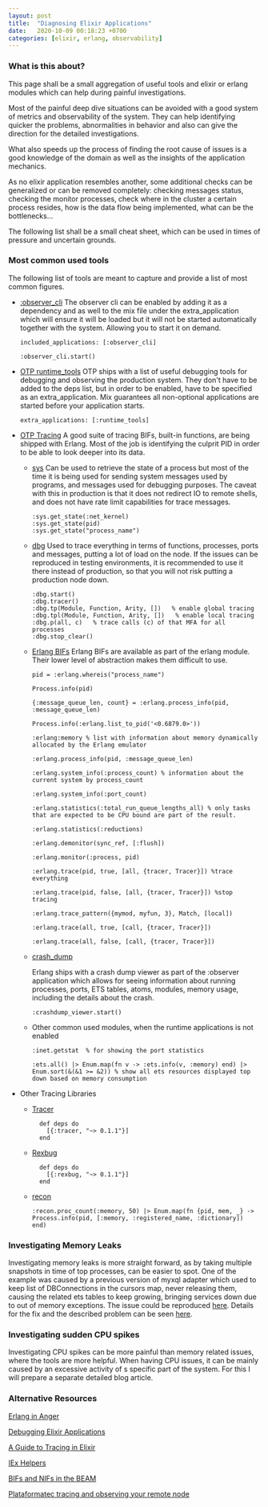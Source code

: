 ```yaml
---
layout: post
title:  "Diagnosing Elixir Applications"
date:   2020-10-09 00:18:23 +0700
categories: [elixir, erlang, observability]
---
```



### What is this about?


This page shall be a small aggregation of useful tools and elixir or erlang modules which can help during painful investigations.

Most of the painful deep dive situations can be avoided with a good system of metrics and observability of the system. They can help identifying quicker the problems, abnormalities in behavior and also can give the direction for the detailed investigations.

What also speeds up the process of finding the root cause of issues is a good knowledge of the domain as well as the insights of the application mechanics. 

As no elixir application resembles another, some additional checks can be generalized or can be removed completely: checking messages status, checking the monitor processes, check where in the cluster a certain process resides, how is the data flow being implemented, what can be the bottlenecks...

The following list shall be a small cheat sheet, which can be used in times of pressure and uncertain grounds.


### Most common used tools

The following list of tools are meant to capture and provide a list of most common figures.

  - [:observer_cli](https://hexdocs.pm/observer_cli/) 
    The observer cli can be enabled by adding it as a dependency and as well to the mix file under the extra_application which will ensure it will be loaded but it will not be started automatically together with the system. Allowing you to start it on demand.  
    
      ```
      included_applications: [:observer_cli]
      ``` 

      ```
      :observer_cli.start()
      ```

  - [OTP runtime_tools]([https://erlang.org/doc/man/runtime_tools_app.html)
    OTP ships with a list of useful debugging tools for debugging and observing the production system. They don't have to be added to the deps list, but in order to be enabled, have to be specified as an extra_application. Mix guarantees all non-optional applications are started before your application starts.

      ```
      extra_applications: [:runtime_tools]
      ```

  - [OTP Tracing]() 
    A good suite of tracing BIFs, built-in functions, are being shipped with Erlang. Most of the job is identifying the culprit PID in order to be able to look deeper into its data.
    
    - [sys](https://erlang.org/doc/man/sys.html)
      Can be used to retrieve the state of a process but most of the time it is being used for sending system messages used by programs, and messages used for debugging purposes.
      The caveat with this in production is that it does not redirect IO to remote shells, and does not have rate limit capabilities for trace messages.

      ```
      :sys.get_state(:net_kernel)
      :sys.get_state(pid)
      :sys.get_state("process_name")
      ``` 

    - [dbg](https://erlang.org/doc/man/dbg.html)
      Used to trace everything in terms of functions, processes, ports and messages, putting a lot of load on the node.
      If the issues can be reproduced in testing environments, it is recommended to use it there instead of production, so that you will not risk putting a production node down. 

      ```
      :dbg.start() 
      :dbg.tracer() 
      :dbg.tp(Module, Function, Arity, [])   % enable global tracing
      :dbg.tpl(Module, Function, Arity, [])   % enable local tracing
      :dbg.p(all, c)   % trace calls (c) of that MFA for all processes 
      :dbg.stop_clear() 
      ```

    - [Erlang BIFs](https://erlang.org/doc/man/erlang.html)
      Erlang BIFs are available as part of the erlang module. Their lower level of abstraction makes them difficult to use.

      ```
      pid = :erlang.whereis("process_name")
      
      Process.info(pid)
      
      {:message_queue_len, count} = :erlang.process_info(pid, :message_queue_len)

      Process.info(:erlang.list_to_pid('<0.6879.0>'))

      :erlang:memory % list with information about memory dynamically allocated by the Erlang emulator

      :erlang.process_info(pid, :message_queue_len)

      :erlang.system_info(:process_count) % information about the current system by process_count

      :erlang.system_info(:port_count)

      :erlang.statistics(:total_run_queue_lengths_all) % only tasks that are expected to be CPU bound are part of the result.

      :erlang.statistics(:reductions) 

      :erlang.demonitor(sync_ref, [:flush]) 

      :erlang.monitor(:process, pid)

      :erlang.trace(pid, true, [all, {tracer, Tracer}]) %trace everything

      :erlang.trace(pid, false, [all, {tracer, Tracer}]) %stop tracing

      :erlang.trace_pattern({mymod, myfun, 3}, Match, [local])

      :erlang.trace(all, true, [call, {tracer, Tracer}])
   
      :erlang.trace(all, false, [call, {tracer, Tracer}])
      ```


    - [crash_dump](https://erlang.org/doc/apps/erts/crash_dump.html)

      Erlang ships with a crash dump viewer as part of the :observer application which allows for seeing information about running processes, ports, ETS tables, atoms, modules, memory usage, including the details about the crash.

      ```
      :crashdump_viewer.start()
      ```

    - Other common used modules, when the runtime applications is not enabled

      ```
      :inet.getstat  % for showing the port statistics

      :ets.all() |> Enum.map(fn v -> :ets.info(v, :memory) end) |> Enum.sort(&(&1 >= &2)) % show all ets resources displayed top down based on memory consumption
      ```

  - Other Tracing Libraries

      - [Tracer](https://hexdocs.pm/tracer/readme.html)

        ```
          def deps do
            [{:tracer, "~> 0.1.1"}]
          end
        ```

      - [Rexbug](https://github.com/nietaki/rexbug)

        ```
          def deps do
            [{:rexbug, "~> 0.1.1"}]
          end
        ``` 

      - [recon](https://ferd.github.io/recon/) 

        ```
        :recon.proc_count(:memory, 50) |> Enum.map(fn {pid, mem, _} -> Process.info(pid, [:memory, :registered_name, :dictionary]) end)
        ```



### Investigating Memory Leaks

  Investigating memory leaks is more straight forward, as by taking multiple snapshots in time of top processes, can be easier to spot.
  One of the example was caused by a previous version of myxql adapter which used to keep list of DBConnections in the cursors map, never releasing them, causing the related ets tables to keep growing, bringing services down due to out of memory exceptions. 
  The issue could be reproduced [here](https://github.com/gheorghina/dbconn_cursors_leak).
  Details for the fix and the described problem can be seen [here](https://github.com/elixir-ecto/ecto/issues/3311). 



### Investigating sudden CPU spikes

  Investigating CPU spikes can be more painful than memory related issues, where the tools are more helpful. When having CPU issues, it can be mainly caused by an excessive activity of s specific part of the system. For this I will prepare a separate detailed blog article.



### Alternative Resources

[Erlang in Anger](https://www.erlang-in-anger.com/)  

[Debugging Elixir Applications](https://elixir-lang.org/getting-started/debugging.html) 

[A Guide to Tracing in Elixir](https://www.erlang-solutions.com/blog/a-guide-to-tracing-in-elixir.html)

[IEx Helpers](https://hexdocs.pm/iex/IEx.Helpers.html)
 
[BIFs and NIFs in the BEAM](http://beam-wisdoms.clau.se/en/latest/eli5-bif-nif.html)

[Plataformatec tracing and observing your remote node](http://blog.plataformatec.com.br/2016/05/tracing-and-observing-your-remote-node/)
